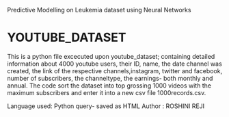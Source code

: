 Predictive Modelling on Leukemia dataset using Neural Networks


# YOUTUBE_DATASET
This is a python file excecuted upon youtube_dataset; containing detailed information about 4000 youtube users, their ID, name, the date channel was created, the link of the respective channels,instagram, twitter and facebook, number of subscribers, the channeltype, the earnings- both monthly and annual. The code sort the dataset into top grossing 1000 videos with the maximum subscribers and enter it into a new csv file 1000records.csv.

Language used: Python query- saved as HTML 
Author : ROSHINI REJI
